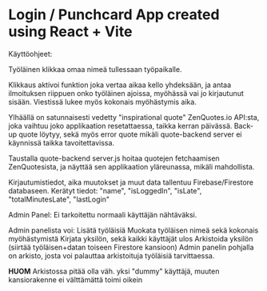 # Login / Punchcard App created using React + Vite

Käyttöohjeet:

Työläinen klikkaa omaa nimeä tullessaan työpaikalle.

Klikkaus aktivoi funktion joka vertaa aikaa kello yhdeksään, ja antaa ilmoituksen riippuen onko työläinen ajoissa, myöhässä vai jo kirjautunut sisään.
Viestissä lukee myös kokonais myöhästymis aika.

Ylhäällä on satunnaisesti vedetty "inspirational quote" ZenQuotes.io API:sta, joka vaihtuu joko applikaation resetattaessa, taikka kerran päivässä.
Back-up quote löytyy, sekä myös error quote mikäli quote-backend server ei käynnissä taikka tavoitettavissa.

Taustalla quote-backend server.js hoitaa quotejen fetchaamisen ZenQuotesista, ja näyttää sen applikaation yläreunassa, mikäli mahdollista.

Kirjautumistiedot, aika muutokset ja muut data tallentuu Firebase/Firestore databaseen.
Kerätyt tiedot: "name", "isLoggedIn", "isLate", "totalMinutesLate", "lastLogin"

Admin Panel:
Ei tarkoitettu normaali käyttäjän nähtäväksi.

Admin panelista voi:
Lisätä työläisiä
Muokata työläisen nimeä sekä kokonais myöhästymistä
Kirjata yksilön, sekä kaikki käyttäjät ulos
Arkistoida yksilön (siirtää työläisen+datan toiseen Firestore kansioon)
Admin panelin pohjalla on arkisto, josta voi palauttaa arkistoituja työläisiä tarvittaessa.

**HUOM**
Arkistossa pitää olla väh. yksi "dummy" käyttäjä, muuten kansiorakenne ei välttämättä toimi oikein